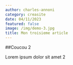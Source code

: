 ```yaml
---
author: charles-annoni
category: creasite
date: 04/11/2023
featured: false
image: /img/demo-3.jpg
title: Mon troisieme article
---
```

##Coucou 2

Lorem ipsum dolor sit amet 2